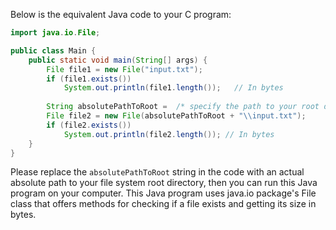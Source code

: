 Below is the equivalent Java code to your C program:

```Java
import java.io.File;

public class Main {
    public static void main(String[] args) {
        File file1 = new File("input.txt");
        if (file1.exists()) 
            System.out.println(file1.length());   // In bytes
        
        String absolutePathToRoot =  /* specify the path to your root directory here */;
        File file2 = new File(absolutePathToRoot + "\\input.txt");
        if (file2.exists()) 
            System.out.println(file2.length()); // In bytes
    }
}
```
Please replace the `absolutePathToRoot` string in the code with an actual absolute path to your file system root directory, then you can run this Java program on your computer. This Java program uses java.io package's File class that offers methods for checking if a file exists and getting its size in bytes.

